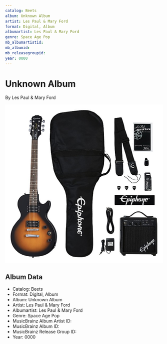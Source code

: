 ```yaml
---
catalog: Beets
album: Unknown Album
artist: Les Paul & Mary Ford
format: Digital, Album
albumartist: Les Paul & Mary Ford
genre: Space Age Pop
mb_albumartistid: 
mb_albumid: 
mb_releasegroupid: 
year: 0000
---
```


# Unknown Album

By Les Paul & Mary Ford

![](../../assets/beetscovers/Les_Paul_and_Mary_Ford-Unknown_Album.jpg)

## Album Data

- Catalog: Beets
- Format: Digital, Album
- Album: Unknown Album
- Artist: Les Paul & Mary Ford
- Albumartist: Les Paul & Mary Ford
- Genre: Space Age Pop
- MusicBrainz Album Artist ID: 
- MusicBrainz Album ID: 
- MusicBrainz Release Group ID: 
- Year: 0000

